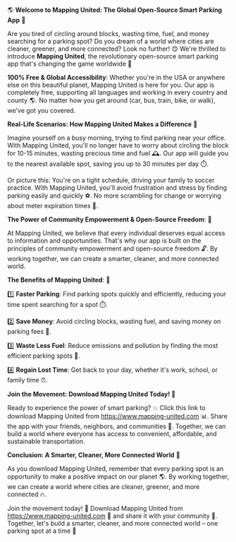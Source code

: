 🌎 **Welcome to Mapping United: The Global Open-Source Smart Parking App** 🚀

Are you tired of circling around blocks, wasting time, fuel, and money searching for a parking spot? Do you dream of a world where cities are cleaner, greener, and more connected? Look no further! 😊 We're thrilled to introduce **Mapping United**, the revolutionary open-source smart parking app that's changing the game worldwide 🌟

**100% Free & Global Accessibility**: Whether you're in the USA or anywhere else on this beautiful planet, Mapping United is here for you. Our app is completely free, supporting all languages and working in every country and county 🌎. No matter how you get around (car, bus, train, bike, or walk), we've got you covered.

**Real-Life Scenarios: How Mapping United Makes a Difference** 💪

Imagine yourself on a busy morning, trying to find parking near your office. With Mapping United, you'll no longer have to worry about circling the block for 10-15 minutes, wasting precious time and fuel 🕰️. Our app will guide you to the nearest available spot, saving you up to 30 minutes per day ⏱️.

Or picture this: You're on a tight schedule, driving your family to soccer practice. With Mapping United, you'll avoid frustration and stress by finding parking easily and quickly ⚽️. No more scrambling for change or worrying about meter expiration times 💸.

**The Power of Community Empowerment & Open-Source Freedom**: 🌈

At Mapping United, we believe that every individual deserves equal access to information and opportunities. That's why our app is built on the principles of community empowerment and open-source freedom 🔓. By working together, we can create a smarter, cleaner, and more connected world.

**The Benefits of Mapping United**: 🌈

1️⃣ **Faster Parking**: Find parking spots quickly and efficiently, reducing your time spent searching for a spot ⏱️.

2️⃣ **Save Money**: Avoid circling blocks, wasting fuel, and saving money on parking fees 💸.

3️⃣ **Waste Less Fuel**: Reduce emissions and pollution by finding the most efficient parking spots 🌿.

4️⃣ **Regain Lost Time**: Get back to your day, whether it's work, school, or family time ⏰.

**Join the Movement: Download Mapping United Today! 📲**

Ready to experience the power of smart parking? 💥 Click this link to download Mapping United from https://www.mapping-united.com 📊. Share the app with your friends, neighbors, and communities 🤩. Together, we can build a world where everyone has access to convenient, affordable, and sustainable transportation.

**Conclusion: A Smarter, Cleaner, More Connected World** 🌈

As you download Mapping United, remember that every parking spot is an opportunity to make a positive impact on our planet 🌎. By working together, we can create a world where cities are cleaner, greener, and more connected 🔥.

Join the movement today! 💪 Download Mapping United from https://www.mapping-united.com 📲 and share it with your community 🤩. Together, let's build a smarter, cleaner, and more connected world – one parking spot at a time 🚀